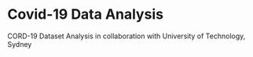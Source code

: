 # Covid-19 Data Analysis
 CORD-19 Dataset Analysis in collaboration with University of Technology, Sydney
